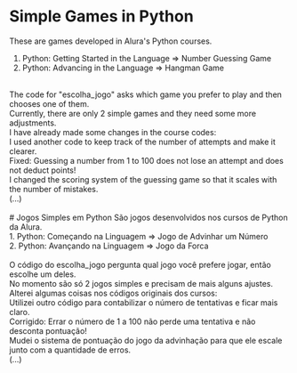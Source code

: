 # Simple Games in Python
These are games developed in Alura's Python courses.<br/>
1. Python: Getting Started in the Language => Number Guessing Game<br/>
2. Python: Advancing in the Language => Hangman Game<br/>
<br/>
The code for "escolha_jogo" asks which game you prefer to play and then chooses one of them.<br/>
Currently, there are only 2 simple games and they need some more adjustments.<br/>
I have already made some changes in the course codes:<br/>
I used another code to keep track of the number of attempts and make it clearer.<br/>
Fixed: Guessing a number from 1 to 100 does not lose an attempt and does not deduct points!<br/>
I changed the scoring system of the guessing game so that it scales with the number of mistakes.<br/>
(...)<br/>
<br/>
# Jogos Simples em Python
São jogos desenvolvidos nos cursos de Python da Alura.<br/>
1. Python: Começando na Linguagem => Jogo de Advinhar um Número <br/>
2. Python: Avançando na Linguagem => Jogo da Forca <br/>
<br/>
O código do escolha_jogo pergunta qual jogo você prefere jogar, então escolhe um deles.<br/>
No momento são só 2 jogos simples e precisam de mais alguns ajustes.<br/>
Alterei algumas coisas nos códigos originais dos cursos:<br/> 
Utilizei outro código para contabilizar o número de tentativas e ficar mais claro.<br/>
Corrigido: Errar o número de 1 a 100 não perde uma tentativa e não desconta pontuação!<br/>
Mudei o sistema de pontuação do jogo da advinhação para que ele escale junto com a quantidade de erros.<br/>
(...)<br/>
